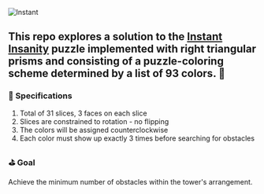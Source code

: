 ![Instant](https://user-images.githubusercontent.com/26126449/139186995-90e50890-9726-4950-97f4-8a7576d0dec9.png)

## This repo explores a solution to the [Instant Insanity](https://americanhistory.si.edu/collections/search/object/nmah_1425316) puzzle implemented with right triangular prisms and consisting of a puzzle-coloring scheme determined by a list of 93 colors. :eyes:

### :triangular_ruler: Specifications

1. Total of 31 slices, 3 faces on each slice
2. Slices are constrained to rotation - no flipping
3. The colors will be assigned counterclockwise
4. Each color must show up exactly 3 times before searching for obstacles

### :golf: Goal

Achieve the minimum number of obstacles within the tower's arrangement.
